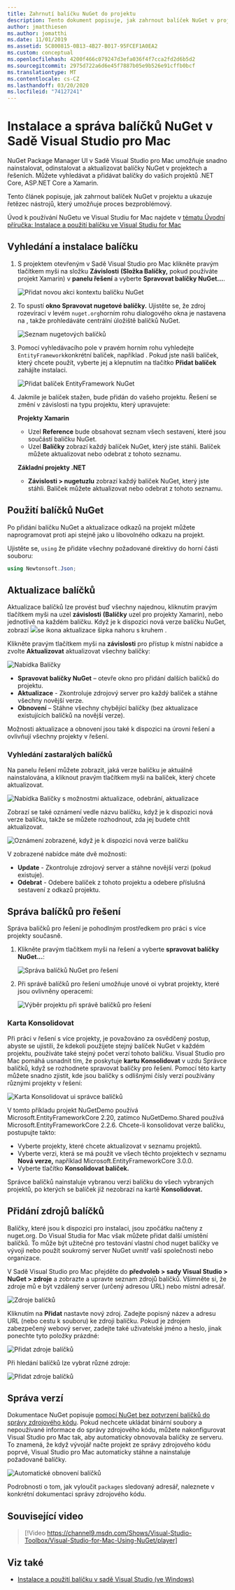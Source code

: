 ```yaml
---
title: Zahrnutí balíčku NuGet do projektu
description: Tento dokument popisuje, jak zahrnout balíček NuGet v projektu pomocí Visual Studio pro Mac. Prochází hledáním a stahováním balíčku a také zavedením integračních funkcí ide.
author: jmatthiesen
ms.author: jomatthi
ms.date: 11/01/2019
ms.assetid: 5C800815-0B13-4B27-B017-95FCEF1A0EA2
ms.custom: conceptual
ms.openlocfilehash: 4200f466c079247d3efa036f4f7cca2fd2d6b5d2
ms.sourcegitcommit: 2975d722a6d6e45f7887b05e9b526e91cffb0bcf
ms.translationtype: MT
ms.contentlocale: cs-CZ
ms.lasthandoff: 03/20/2020
ms.locfileid: "74127241"
---
```

# <a name="install-and-manage-nuget-packages-in-visual-studio-for-mac"></a>Instalace a správa balíčků NuGet v Sadě Visual Studio pro Mac

NuGet Package Manager UI v Sadě Visual Studio pro Mac umožňuje snadno nainstalovat, odinstalovat a aktualizovat balíčky NuGet v projektech a řešeních. Můžete vyhledávat a přidávat balíčky do vašich projektů .NET Core, ASP.NET Core a Xamarin.

Tento článek popisuje, jak zahrnout balíček NuGet v projektu a ukazuje řetězec nástrojů, který umožňuje proces bezproblémový.

Úvod k používání NuGetu ve Visual Studiu for Mac najdete v [tématu Úvodní příručka: Instalace a použití balíčku ve Visual Studiu for Mac](/nuget/quickstart/install-and-use-a-package-in-visual-studio-mac)

## <a name="find-and-install-a-package"></a>Vyhledání a instalace balíčku

1. S projektem otevřeným v Sadě Visual Studio pro Mac klikněte pravým tlačítkem myši na složku **Závislosti** **(Složka Balíčky,** pokud používáte projekt Xamarin) v **panelu řešení** a vyberte **Spravovat balíčky NuGet...**.

    ![Přidat novou akci kontextu balíčku NuGet](media/nuget-walkthrough-packages-menu.png)

2. To spustí **okno Spravovat nugetové balíčky.** Ujistěte se, že zdroj rozevírací v levém `nuget.org`horním rohu dialogového okna je nastavena na , takže prohledáváte centrální úložiště balíčků NuGet.

    ![Seznam nugetových balíčků](media/nuget-walkthrough-add-packages1.png)

3. Pomocí vyhledávacího pole v pravém horním rohu vyhledejte `EntityFramework`konkrétní balíček, například . Pokud jste našli balíček, který chcete použít, vyberte jej a klepnutím na tlačítko **Přidat balíček** zahájíte instalaci.

    ![Přidat balíček EntityFramework NuGet](media/nuget-walkthrough-add-packages2.png)

4. Jakmile je balíček stažen, bude přidán do vašeho projektu. Řešení se změní v závislosti na typu projektu, který upravujete:

    **Projekty Xamarin**
    * Uzel **Reference** bude obsahovat seznam všech sestavení, které jsou součástí balíčku NuGet.
    * Uzel **Balíčky** zobrazí každý balíček NuGet, který jste stáhli. Balíček můžete aktualizovat nebo odebrat z tohoto seznamu.
    
    **Základní projekty .NET**

    * **Závislosti > nugetuzlu** zobrazí každý balíček NuGet, který jste stáhli. Balíček můžete aktualizovat nebo odebrat z tohoto seznamu.

## <a name="using-nuget-packages"></a>Použití balíčků NuGet

Po přidání balíčku NuGet a aktualizace odkazů na projekt můžete naprogramovat proti api stejně jako u libovolného odkazu na projekt.

Ujistěte se, `using` že přidáte všechny požadované direktivy do horní části souboru:

```csharp
using Newtonsoft.Json;
```

<a name="Package_Updates" class="injected"></a>

## <a name="updating-packages"></a>Aktualizace balíčků

Aktualizace balíčků lze provést buď všechny najednou, kliknutím pravým tlačítkem myši na uzel **závislosti** **(Balíčky** uzel pro projekty Xamarin), nebo jednotlivě na každém balíčku. Když je k dispozici nová verze balíčku NuGet, zobrazí ![](media/nuget-walkthrough-update-icon.png)se ikona aktualizace šipka nahoru s kruhem .

Klikněte pravým tlačítkem myši na **závislosti** pro přístup k místní nabídce a zvolte **Aktualizovat** aktualizovat všechny balíčky:

![Nabídka Balíčky](media/nuget-walkthrough-packages-menu-update.png)

* **Spravovat balíčky NuGet** – otevře okno pro přidání dalších balíčků do projektu.
* **Aktualizace** - Zkontroluje zdrojový server pro každý balíček a stáhne všechny novější verze.
* **Obnovení** – Stáhne všechny chybějící balíčky (bez aktualizace existujících balíčků na novější verze).

Možnosti aktualizace a obnovení jsou také k dispozici na úrovni řešení a ovlivňují všechny projekty v řešení.

### <a name="locating-outdated-packages"></a>Vyhledání zastaralých balíčků
Na panelu řešení můžete zobrazit, jaká verze balíčku je aktuálně nainstalována, a kliknout pravým tlačítkem myši na balíček, který chcete aktualizovat.

![Nabídka Balíčky s možnostmi aktualizace, odebrání, aktualizace](media/nuget-walkthrough-PackageMenu.png)

Zobrazí se také oznámení vedle názvu balíčku, když je k dispozici nová verze balíčku, takže se můžete rozhodnout, zda jej budete chtít aktualizovat.

![Oznámení zobrazené, když je k dispozici nová verze balíčku](media/nuget-walkthrough-package-update-available.png)

V zobrazené nabídce máte dvě možnosti:

* **Update** - Zkontroluje zdrojový server a stáhne novější verzi (pokud existuje).
* **Odebrat** - Odebere balíček z tohoto projektu a odebere příslušná sestavení z odkazů projektu.

## <a name="manage-packages-for-the-solution"></a>Správa balíčků pro řešení

Správa balíčků pro řešení je pohodlným prostředkem pro práci s více projekty současně.

1. Klikněte pravým tlačítkem myši na řešení a vyberte **spravovat balíčky NuGet...**:

    ![Správa balíčků NuGet pro řešení](media/nuget-walkthrough-manage-packages-solution.png)

1. Při správě balíčků pro řešení umožňuje unové oi vybrat projekty, které jsou ovlivněny operacemi:

    ![Výběr projektu při správě balíčků pro řešení](media/nuget-walkthrough-add-to-projects.png)

### <a name="consolidate-tab"></a>Karta Konsolidovat

Při práci v řešení s více projekty, je považováno za osvědčený postup, abyste se ujistili, že kdekoli použijete stejný balíček NuGet v každém projektu, používáte také stejný počet verzí tohoto balíčku. Visual Studio pro Mac pomáhá usnadnit tím, že poskytuje **kartu Konsolidovat** v uzdu Správce balíčků, když se rozhodnete spravovat balíčky pro řešení. Pomocí této karty můžete snadno zjistit, kde jsou balíčky s odlišnými čísly verzí používány různými projekty v řešení:

![Karta Konsolidovat ui správce balíčků](media/nuget-walkthrough-consolidate-tab.png)

V tomto příkladu projekt NuGetDemo používá Microsoft.EntityFrameworkCore 2.20, zatímco NuGetDemo.Shared používá Microsoft.EntityFrameworkCore 2.2.6. Chcete-li konsolidovat verze balíčku, postupujte takto:

- Vyberte projekty, které chcete aktualizovat v seznamu projektů.
- Vyberte verzi, která se má použít ve všech těchto projektech v seznamu **Nová verze,** například Microsoft.EntityFrameworkCore 3.0.0.
- Vyberte tlačítko **Konsolidovat balíček.**

Správce balíčků nainstaluje vybranou verzi balíčku do všech vybraných projektů, po kterých se balíček již nezobrazí na kartě **Konsolidovat.**

## <a name="adding-package-sources"></a>Přidání zdrojů balíčků

Balíčky, které jsou k dispozici pro instalaci, jsou zpočátku načteny z nuget.org. Do Visual Studia for Mac však můžete přidat další umístění balíčků. To může být užitečné pro testování vlastní chod nuget balíčky ve vývoji nebo použít soukromý server NuGet uvnitř vaší společnosti nebo organizace.

V Sadě Visual Studio pro Mac přejděte do **předvoleb > sady Visual Studio > NuGet > zdroje** a zobrazte a upravte seznam zdrojů balíčků. Všimněte si, že zdroje mů e být vzdálený server (určený adresou URL) nebo místní adresář.

![Zdroje balíčků](media/nuget-walkthrough-PackageSource.png)

Kliknutím na **Přidat** nastavte nový zdroj. Zadejte popisný název a adresu URL (nebo cestu k souboru) ke zdroji balíčku. Pokud je zdrojem zabezpečený webový server, zadejte také uživatelské jméno a heslo, jinak ponechte tyto položky prázdné:

![Přidat zdroje balíčků](media/nuget-walkthrough-PackageSource2.png)

Při hledání balíčků lze vybrat různé zdroje:

![Přidat zdroje balíčků](media/nuget-walkthrough-PackageSource3.png)

## <a name="version-control"></a>Správa verzí

Dokumentace NuGet popisuje [pomocí NuGet bez potvrzení balíčků do správy zdrojového kódu](/nuget/consume-packages/packages-and-source-control). Pokud nechcete ukládat binární soubory a nepoužívané informace do správy zdrojového kódu, můžete nakonfigurovat Visual Studio pro Mac tak, aby automaticky obnovovala balíčky ze serveru. To znamená, že když vývojář načte projekt ze správy zdrojového kódu poprvé, Visual Studio pro Mac automaticky stáhne a nainstaluje požadované balíčky.

![Automatické obnovení balíčků](media/nuget-walkthrough-AutoRestore.png)

Podrobnosti o tom, jak vyloučit `packages` sledovaný adresář, naleznete v konkrétní dokumentaci správy zdrojového kódu.

## <a name="related-video"></a>Související video

> [!Video https://channel9.msdn.com/Shows/Visual-Studio-Toolbox/Visual-Studio-for-Mac-Using-NuGet/player]

## <a name="see-also"></a>Viz také

* [Instalace a použití balíčku v sadě Visual Studio (ve Windows)](/nuget/quickstart/install-and-use-a-package-in-visual-studio)
